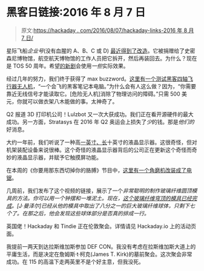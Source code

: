 # 黑客日链接:2016 年 8 月 7 日

> 原文:[https://hackaday . com/2016/08/07/hackaday-links-2016 年 8 月 7 日/](https://hackaday.com/2016/08/07/hackaday-links-august-7-2016/)

星际飞船*企业号*(没有血腥的 A、B、C 或 D) [最近得到了改造](https://vimeo.com/176999007)。它被捐赠给了史密森尼博物馆，航空航天博物馆的工作人员把它拆开，然后再装回去。为什么？现在是 TOS 50 周年。希望[的新剧](http://screenrant.com/star-trek-discovery-cbs-timeline-original-series/)会使用*一些*实际效果。

经过几年的努力，我们终于获得了 max buzzword。[这里有一个测试黑客四轴飞行器无人机](http://www.digitaltrends.com/cool-tech/danger-drone-hacker-laptop/)，“一个会飞的黑客笔记本电脑。”为什么会有人这么做？因为，“你需要靠近无线信号才能读取它。[危险无人机]消除了物理访问的障碍。”只需 500 美元，你就可以做衣架八木能做的事。太神奇了。

Q2 报道 3D 打印机公司！Lulzbot 又一次大获成功。我们正在看开源硬件的最大成功。另一方面，Stratasys 在 2016 年 Q2 奥运会上损失了*少*的钱。那是*他们的*好消息。

大约一年前，我们听说了一种高[一英寸、长](http://hackaday.com/2015/03/07/new-part-day-really-really-wide-screens/)十英寸的液晶显示器。这很奇怪，但对机架装配设备来说很棒。这个奇怪的液晶显示器背后的公司正在更新这个奇怪而奇妙的液晶显示器，并赋予它触摸屏功能。

在本周的《你要用那东西切掉你的胳膊》节目中，[这里有一个角磨机改装成了电锯](https://www.youtube.com/watch?v=Y6lz7Svut7g)。

几周前，我们发布了这个视频的链接，展示了一个*非常聪明的制作玻璃纤维圆顶模具的方法。你可以用一个钟摆和一堆泥土。现在，[这个玻璃纤维穹顶的模具已经完成](https://www.youtube.com/watch?v=kb1SOXJ89qQ)。[J·曼泽尔]已经从他的模具中取出了八分之一的巨大玻璃纤维球体，只剩下七个了。在那之后，他会发现这些球体部分是否真的排成一行。*

英国佬！Hackaday 和 Tindie 正在伦敦聚会。详情请见 Hackaday.io 上的活动页面。

我提前一两天到达拉斯维加斯参加 DEF CON。我没有考虑在拉斯维加斯大道上的平庸生活，而是决定在詹姆斯·t·柯克(James T. Kirk)的墓前聚会。这次聚会非常成功。在 115 的高温下走两英里不是个好主意，但我没死。